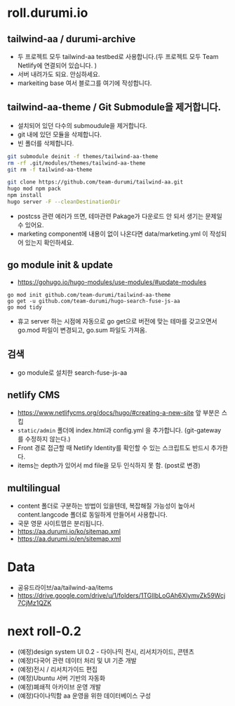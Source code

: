 # roll.durumi.io

## tailwind-aa / durumi-archive
- 두 프로젝트 모두 tailwind-aa testbed로 사용합니다.(두 프로젝트 모두 Team Netlify에 연결되어 있습니다. )
- 서버 내려가도 되요. 안심하세요. 
- markeiting base 여서 블로그를 여기에 작성합니다.

## tailwind-aa-theme / Git Submodule을 제거합니다.
- 설치되어 있던 다수의 submoudule을 제거합니다.
- git 내에 있던 모듈을 삭제합니다. 
- 빈 폴더를 삭제합니다.  

```bash
git submodule deinit -f themes/tailwind-aa-theme
rm -rf .git/modules/themes/tailwind-aa-theme
git rm -f tailwind-aa-theme 
```

```bash
git clone https://github.com/team-durumi/tailwind-aa.git
hugo mod npm pack
npm install
hugo server -F --cleanDestinationDir
```
- postcss 관련 에러가 뜨면, 테마관련 Pakage가 다운로드 안 되서 생기는 문제일 수 있어요. 
- marketing component에 내용이 없이 나온다면 data/marketing.yml 이 작성되어 있는지 확인하세요.

## go module init & update
- https://gohugo.io/hugo-modules/use-modules/#update-modules
```
go mod init github.com/team-durumi/tailwind-aa-theme
go get -u github.com/team-durumi/hugo-search-fuse-js-aa
go mod tidy
```
- 휴고 server 하는 시점에 자동으로 go get으로 버전에 맞는 테마를 갖고오면서 go.mod 파일이 변경되고, go.sum 파일도 가져옴.

## 검색
- go module로 설치한 search-fuse-js-aa

## netlify CMS
- https://www.netlifycms.org/docs/hugo/#creating-a-new-site 앞 부분은 스킵
- ```static/admin``` 폴더에 index.html과 config.yml 을 추가합니다. (git-gateway 를 수정하지 않는다.)
- Front 경로 접근할 때 Netlify Identity를 확인할 수 있는 스크립트도 반드시 추가한다. 
- items는 depth가 있어서 md file을 모두 인식하지 못 함. (post로 변경)

## multilingual
- content 폴더로 구분하는 방법이 있을텐데, 복잡해질 가능성이 높아서 content.langcode 폴더로 동일하게 만들어서 사용합니다. 
- 국문 영문 사이트맵은 분리됩니다.
- https://aa.durumi.io/ko/sitemap.xml
- https://aa.durumi.io/en/sitemap.xml

# Data
- 공유드라이브/aa/tailwind-aa/items
- https://drive.google.com/drive/u/1/folders/1TGlIbLoGAh6XlymvZk59Wcj7CjMz1QZK

# next roll-0.2
- (예정)design system UI 0.2 - 다이나믹 전시, 리서치가이드, 콘텐츠
- (예정)다국어 관련 데이터 처리 및 UI 기준 개발 
- (예정)전시 / 리서치가이드 편집 
- (예정)Ubuntu 서버 기반의 자동화 
- (예정)폐쇄적 아카이브 운영 개발
- (예정)다이나믹함 aa 운영을 위한 데이터베이스 구성